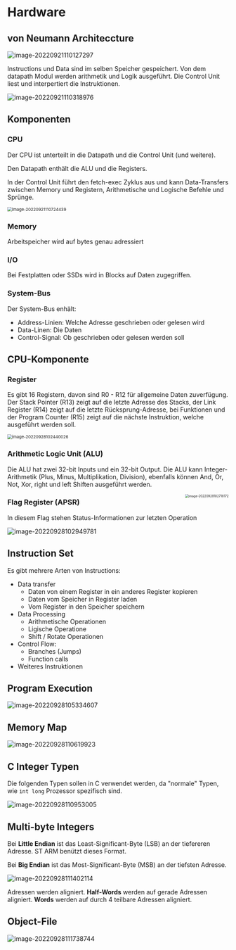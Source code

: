 # Hardware

## von Neumann Architeccture

![image-20220921110127297](res/image-20220921110127297.png)

Instructions und Data sind im selben Speicher gespeichert. Von dem datapath Modul werden arithmetik und Logik ausgeführt.  Die Control Unit liest und interpertiert die Instruktionen.

![image-20220921110318976](res/image-20220921110318976.png)

## Komponenten

### CPU

Der CPU ist unterteilt in die  Datapath und die Control Unit (und weitere). 

Den Datapath enthält die ALU und die Registers. 

In der Control Unit führt den fetch-exec Zyklus aus und kann Data-Transfers zwischen Memory und Registern, Arithmetische und Logische Befehle und Sprünge.

<img src="res/image-20220921110724439.png" alt="image-20220921110724439" style="zoom:67%;" />

### Memory

Arbeitspeicher wird auf bytes genau adressiert

### I/O

Bei Festplatten oder SSDs wird in Blocks auf Daten zugegriffen.

### System-Bus

Der System-Bus enhält:

* Address-Linien: Welche Adresse geschrieben oder gelesen wird
* Data-Linen: Die Daten
* Control-Signal: Ob geschrieben oder gelesen werden soll

## CPU-Komponente

### Register

Es gibt 16 Registern, davon sind R0 - R12 für allgemeine Daten zuverfügung. Der Stack Pointer (R13) zeigt auf die letzte Adresse des Stacks, der Link Register (R14) zeigt auf die letzte Rücksprung-Adresse, bei Funktionen und der Program Counter (R15) zeigt auf die nächste Instruktion, welche ausgeführt werden soll.

<img src="res/image-20220928102440026.png" alt="image-20220928102440026" style="zoom:67%;" />

### Arithmetic Logic Unit (ALU)

Die ALU hat zwei 32-bit Inputs und ein 32-bit Output. Die ALU kann Integer-Arithmetik (Plus, Minus, Multiplikation, Division), ebenfalls können And, Or, Not, Xor, right und left Shiften ausgeführt werden.

<img src="res/image-20220928102718172.png" alt="image-20220928102718172" style="zoom:50%; float: right" /> 

### Flag Register (APSR)

In diesem Flag stehen Status-Informationen zur letzten Operation

![image-20220928102949781](res/image-20220928102949781.png)

## Instruction Set

Es gibt mehrere Arten von Instructions:

* Data transfer
  * Daten von einem Register in ein anderes Register kopieren
  * Daten vom Speicher in Register laden
  * Vom Register in den Speicher speichern
* Data Processing
  * Arithmetische Operationen
  * Ligische Operatione
  * Shift / Rotate Operationen
* Control Flow:
  * Branches (Jumps)
  * Function calls
* Weiteres Instruktionen

## Program Execution

![image-20220928105334607](res/image-20220928105334607.png)

## Memory Map

![image-20220928110619923](res/image-20220928110619923.png)

## C Integer Typen

Die folgenden Typen sollen in C verwendet werden, da "normale" Typen, wie `int long` Prozessor spezifisch sind.

![image-20220928110953005](res/image-20220928110953005.png)

## Multi-byte Integers

Bei **Little Endian** ist das Least-Significant-Byte (LSB) an der tiefereren Adresse. ST ARM benützt dieses Format.

Bei **Big Endian** ist das Most-Significant-Byte (MSB) an der tiefsten Adresse.

![image-20220928111402114](res/image-20220928111402114.png)

Adressen werden aligniert. **Half-Words** werden auf gerade Adressen aligniert. **Words** werden auf durch 4 teilbare Adressen aligniert.

## Object-File

![image-20220928111738744](res/image-20220928111738744.png)